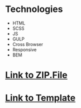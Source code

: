 
# Technologies
  - HTML
  - SCSS
  - JS
  - GULP
  - Cross Browser
  - Responsive
  - BEM
  
# [Link to ZIP.File](https://drive.google.com/open?id=1MW668IqkaF5jXLVLBq5d-CorRA4LfdG0)

# [Link to Template](https://strelnikovvitaliy.github.io/AstoundCommerce.github.io/)
